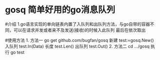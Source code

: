 # gosq 简单好用的go消息队列

#介绍
    1.go语言实现的单向链表内置了入队列和出队列方法，与go自带的容器不同，可以在请求并发或者来不及发送(接收)的时候入此队列 最后在依次取出

#使用方法
    1. 方法一
        go get github.com/bugfan/gosq 
        新建 test:=gosq.New()
        入队列 test.In(Data)
        长度 test.Len()
        出队列 test.Out()
    2. 方法二
        cd .../gosq
        执行 go test
